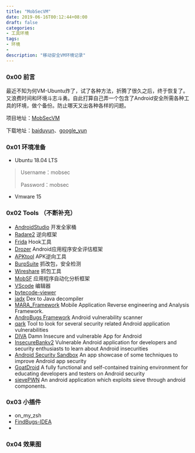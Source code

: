 ```yaml
---
title: "MobSecVM"
date: 2019-06-16T00:12:44+08:00
draft: false
categories:
- 工具环境
tags:
- 环境
- 
description: "移动安全VM环境记录"
---
```


### 0x00 前言

最近不知为何VM-Ubuntu炸了，试了各种方法，折腾了很久之后，终于恢复了。又浪费时间和环境斗志斗勇。自此打算自己弄一个包含了Android安全所需各种工具的环境，做个备份。防止哪天又出各种各样的问题。

项目地址：[MobSecVM]()

下载地址：[baiduyun]()、[google_yun]()

### 0x01 环境准备

- Ubuntu 18.04 LTS

> Username：mobsec
>
> Password：mobsec

- Vmware 15

### 0x02 Tools （不断补充）

- [AndroidStudio](http://developer.android.com/tools/studio/index.html) 开发全家桶
- [Radare2](https://github.com/radare/radare2) 逆向框架
- [Frida](https://www.frida.re/) Hook工具
- [Drozer](https://github.com/mwrlabs/drozer) Android应用程序安全评估框架
- [APKtool](https://github.com/iBotPeaches/Apktool) APK逆向工具
- [BurpSuite](https://portswigger.net/burp) 抓改包，安全检测
- [Wireshare](https://www.wireshark.org/) 抓包工具
- [MobSF](https://github.com/MobSF/Mobile-Security-Framework-MobSF) 应用程序自动化分析框架
- [VScode](https://code.visualstudio.com/) 编辑器
- [bytecode-viewer](https://github.com/konloch/bytecode-viewer)
- [jadx](https://github.com/skylot/jadx) Dex to Java decompiler
- [MARA_Framework](https://github.com/xtiankisutsa/MARA_Framework)  Mobile Application Reverse engineering and Analysis Framework.
- [AndroBugs Framework](https://github.com/AndroBugs/AndroBugs_Framework) Android vulnerability scanner
- [qark](https://github.com/linkedin/qark) Tool to look for several security related Android application vulnerabilities
- [DIVA](https://github.com/payatu/diva-android) Damn Insecure and vulnerable App for Android
- [InsecureBankv2](https://github.com/dineshshetty/Android-InsecureBankv2)  Vulnerable Android application for developers and security enthusiasts to learn about Android insecurities
- [Android Security Sandbox](https://github.com/rafaeltoledo/android-security) An app showcase of some techniques to improve Android app security
- [GoatDroid](https://github.com/jackMannino/OWASP-GoatDroid-Project) A fully functional and self-contained training environment for educating developers and testers on Android security
- [sievePWN](https://github.com/tanprathan/sievePWN) An android application which exploits sieve through android components.

### 0x03 小插件

- on_my_zsh
- [FindBugs-IDEA](http://plugins.jetbrains.com/plugin/3847-findbugs-idea)
- 

### 0x04 效果图

